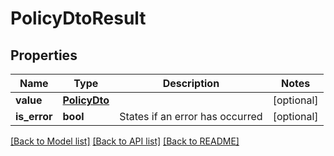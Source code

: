 # PolicyDtoResult

## Properties
Name | Type | Description | Notes
------------ | ------------- | ------------- | -------------
**value** | [**PolicyDto**](PolicyDto.md) |  | [optional] 
**is_error** | **bool** | States if an error has occurred | [optional] 

[[Back to Model list]](../README.md#documentation-for-models) [[Back to API list]](../README.md#documentation-for-api-endpoints) [[Back to README]](../README.md)

